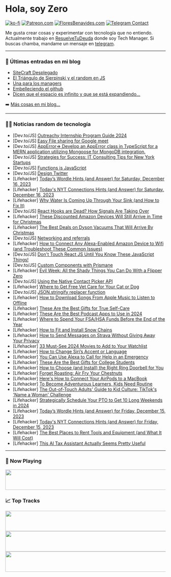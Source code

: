 # Hola, soy Zero

[![ko-fi](https://ko-fi.com/img/githubbutton_sm.svg)](https://ko-fi.com/J3J4N0LUK)
[![Patreon.com](https://img.shields.io/endpoint.svg?url=https%3A%2F%2Fshieldsio-patreon.vercel.app%2Fapi%3Fusername%3Dzerodragon%26type%3Dpatrons&style=for-the-badge)](https://patreon.com/zerodragon)
[![FloresBenavides.com](https://img.shields.io/website?down_message=oops&label=MiBlog&style=for-the-badge&up_message=online&url=https%3A%2F%2Ffloresbenavides.com)](https://floresbenavides.com)
[![Telegram Contact](https://img.shields.io/badge/escr%C3%ADbeme-ZeroDragon-%2326A5E4?style=for-the-badge&logo=telegram)](https://t.me/zerodragon)

Me gusta crear cosas y experimentar con tecnología que no entiendo.
Actualmente trabajo en [ResuelveTuDeuda](http://github.com/resuelve) donde soy Tech Manager.
Si buscas chamba, mandame un mensaje en [telegram](https://t.me/zerodragon).

---

### 📕 Últimas entradas en mi blog
<!-- BLOG-POST-LIST:START -->
- [SiteCraft Desplegado](https://floresbenavides.com/sitecraft-desplegado/)
- [El Triángulo de Sierpinski y el random en JS](https://floresbenavides.com/el-triangulo-de-sierpinski-y-el-random-en-js/)
- [Una para los managers](https://floresbenavides.com/una-para-los-managers/)
- [Embelleciendo el github](https://floresbenavides.com/embelleciendo-el-github/)
- [Dicen que el espacio es infinito y que se está expandiendo…](https://floresbenavides.com/dicen-que-el-espacio-es-infinito-y-que-se-esta-expandiendo/)
<!-- BLOG-POST-LIST:END -->

➡️ [Más cosas en mi blog...](https://floresbenavides.com)

---

### 👨‍💻 Noticias random de tecnología
<!-- TECH-POSTS:START -->
- [Dev.to/JS] [Outreachy Internship Program Guide 2024](https://dev.to/devgancode/outreachy-internship-program-guide-2024-50hc)
- [Dev.to/JS] [Easy File sharing for Google meet](https://dev.to/piyueshdev/easy-file-sharing-for-google-meet-kg5)
- [Dev.to/JS] [AppError=&gt; Develop an AppError class in TypeScript for a MERN application utilizing Mongoose for MongoDB integration.](https://dev.to/karakib2k18/apperror-develop-an-apperror-class-in-typescript-for-a-mern-application-utilizing-mongoose-for-mongodb-integration-13o9)
- [Dev.to/JS] [Strategies for Success: IT Consulting Tips for New York Startups](https://dev.to/techverceus/strategies-for-success-it-consulting-tips-for-new-york-startups-3adh)
- [Dev.to/JS] [Functions is JavaScript](https://dev.to/yashkapure06/functions-is-javascript-1jfp)
- [Dev.to/JS] [Design Twitter](https://dev.to/zeeshanali0704/design-twitter-5d6n)
- [Lifehacker] [Today’s Wordle Hints &lpar;and Answer&rpar; for Saturday, December 16, 2023](https://lifehacker.com/entertainment/wordle-answer-today-december-16-2023)
- [Lifehacker] [Today&#39;s NYT Connections Hints &lpar;and Answer&rpar; for Saturday, December 16, 2023](https://lifehacker.com/entertainment/nyt-connections-answer-today-december-16-2023)
- [Lifehacker] [Why Water Is Coming Up Through Your Sink &lpar;and How to Fix It&rpar;](https://lifehacker.com/home/why-water-is-coming-up-through-sink)
- [Dev.to/JS] [React Hooks are Dead? How Signals Are Taking Over](https://dev.to/kalashin1/react-hooks-are-dead-how-signals-are-taking-over-5561)
- [Lifehacker] [These Discounted Amazon Devices Will Still Arrive in Time for Christmas](https://lifehacker.com/tech/these-discounted-amazon-devices-will-arrive-before-christmas)
- [Lifehacker] [The Best Deals on Dyson Vacuums That Will Arrive By Christmas](https://lifehacker.com/home/dyson-stick-vacuum-deals-for-christmas)
- [Dev.to/JS] [Networking and referrals](https://dev.to/danielroh17/networking-and-referrals-1oj)
- [Lifehacker] [How to Connect Any Alexa-Enabled Amazon Device to Wifi &lpar;and Troubleshoot These Common Issues&rpar;](https://lifehacker.com/tech/how-to-connect-alexa-to-wifi)
- [Dev.to/JS] [Don&#39;t Touch React JS Until You Know These JavaScript Things!](https://dev.to/itsahsanmangal/dont-touch-react-js-until-you-know-these-javascript-things-8kd)
- [Dev.to/JS] [Custom Components with Prismane](https://dev.to/prismaneui/custom-components-with-prismane-5b67)
- [Lifehacker] [Evil Week: All the Shady Things You Can Do With a Flipper Zero](https://lifehacker.com/evil-week-all-the-shady-things-you-can-do-with-a-flipp-1850968904)
- [Dev.to/JS] [Using the Native Contact Picker API](https://dev.to/marcusvirg/using-the-native-contact-picker-api-1al6)
- [Lifehacker] [Where to Get Free Vet Care for Your Cat or Dog](https://lifehacker.com/money/where-to-get-free-vet-care-for-your-cat-or-dog)
- [Dev.to/JS] [JSON.stringify replacer function](https://dev.to/aminnairi/jsonstringify-replacer-function-13g6)
- [Lifehacker] [How to Download Songs From Apple Music to Listen to Offline](https://lifehacker.com/tech/how-to-listen-to-apple-music-offline)
- [Lifehacker] [These Are the Best Gifts for True Self-Care](https://lifehacker.com/health/the-best-gifts-for-self-care)
- [Lifehacker] [These Are the Best Podcast Apps to Use in 2024](https://lifehacker.com/the-best-podcast-apps-for-ios-android)
- [Lifehacker] [Where to Spend Your FSA/HSA Funds Before the End of the Year](https://lifehacker.com/money/where-to-spend-fsa-hsa-funds)
- [Lifehacker] [How to Fit and Install Snow Chains](https://lifehacker.com/travel/how-to-fit-and-install-snow-chains)
- [Lifehacker] [How to Send Messages on Strava Without Giving Away Your Privacy](https://lifehacker.com/tech/how-to-send-messages-on-strava)
- [Lifehacker] [33 Must-See 2024 Movies to Add to Your Watchlist](https://lifehacker.com/entertainment/the-biggest-movies-coming-in-2024)
- [Lifehacker] [How to Change Siri’s Accent or Language](https://lifehacker.com/tech/how-to-change-siris-accent-or-language)
- [Lifehacker] [You Can Use Alexa to Call for Help in an Emergency](https://lifehacker.com/tech/how-to-use-alexa-in-an-emergency)
- [Lifehacker] [These Are the Best Gifts for College Students](https://lifehacker.com/family/best-gifts-for-college-students)
- [Lifehacker] [How to Choose &lpar;and Install&rpar; the Right Ring Doorbell for You](https://lifehacker.com/tech/how-to-install-ring-doorbell)
- [Lifehacker] [Forget Roasting: Air Fry Your Chestnuts](https://lifehacker.com/food-drink/how-to-air-fry-chestnuts)
- [Lifehacker] [Here&#39;s How to Connect Your AirPods to a MacBook](https://lifehacker.com/tech/how-to-connect-airpods-to-your-macbook)
- [Lifehacker] [To Become Adventurous Learners, Kids Need Routine](https://lifehacker.com/family/help-kids-become-adventurous-learners)
- [Lifehacker] [The Out-of-Touch Adults&#39; Guide to Kid Culture: TikTok&#39;s &#39;Name a Woman&#39; Challenge](https://lifehacker.com/entertainment/the-out-of-touch-guide-to-kid-culture-tiktok-name-a-woman)
- [Lifehacker] [Strategically Schedule Your PTO to Get 10 Long Weekends in 2024](https://lifehacker.com/work/best-strategy-for-scheduling-pto)
- [Lifehacker] [Today’s Wordle Hints &lpar;and Answer&rpar; for Friday, December 15, 2023](https://lifehacker.com/entertainment/wordle-answer-today-december-15-2023)
- [Lifehacker] [Today&#39;s NYT Connections Hints &lpar;and Answer&rpar; for Friday, December 15, 2023](https://lifehacker.com/entertainment/nyt-connections-answer-today-december-15-2023)
- [Lifehacker] [The Best Places to Rent Tools and Equipment &lpar;and What It Will Cost&rpar;](https://lifehacker.com/home/best-places-to-rent-tools-and-equipment)
- [Lifehacker] [This AI Tax Assistant Actually Seems Pretty Useful](https://lifehacker.com/money/hr-blocks-new-ai-chatbot-tax-assistant)<!-- TECH-POSTS:END -->

---

### 🎵 Now Playing
<a href="https://spotify-now-playing-dun.vercel.app/now-playing?open"><img src="https://spotify-now-playing-dun.vercel.app/now-playing" width="540" height="64"></a>

### 📈 Top Tracks
<a href="https://spotify-now-playing-dun.vercel.app/top-tracks?i=1&open"><img src="https://spotify-now-playing-dun.vercel.app/top-tracks?i=1" width="540" height="64"></a>
<a href="https://spotify-now-playing-dun.vercel.app/top-tracks?i=2&open"><img src="https://spotify-now-playing-dun.vercel.app/top-tracks?i=2" width="540" height="64"></a>
<a href="https://spotify-now-playing-dun.vercel.app/top-tracks?i=3&open"><img src="https://spotify-now-playing-dun.vercel.app/top-tracks?i=3" width="540" height="64"></a>
